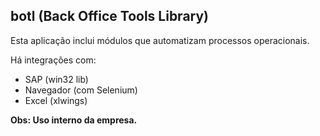 ## botl (Back Office Tools Library)

Esta aplicação inclui módulos que automatizam processos operacionais.

Há integrações com:
- SAP (win32 lib)
- Navegador (com Selenium)
- Excel (xlwings)

**Obs: Uso interno da empresa.**